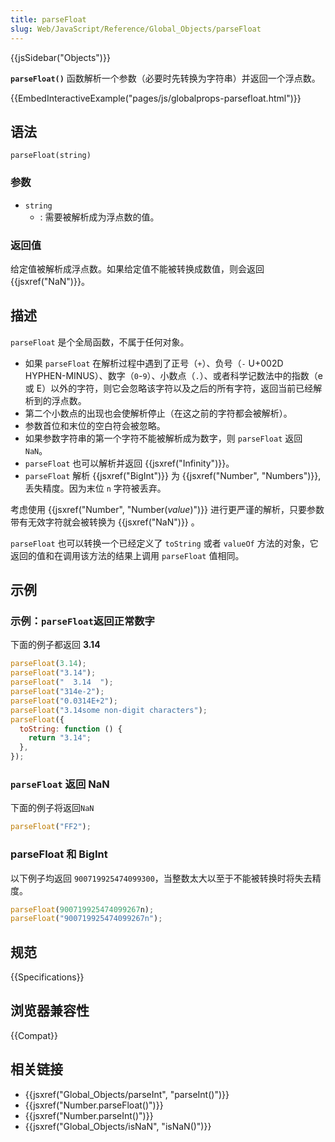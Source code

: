 ```yaml
---
title: parseFloat
slug: Web/JavaScript/Reference/Global_Objects/parseFloat
---
```


{{jsSidebar("Objects")}}

**`parseFloat()`** 函数解析一个参数（必要时先转换为字符串）并返回一个浮点数。

{{EmbedInteractiveExample("pages/js/globalprops-parsefloat.html")}}

## 语法

```plain
parseFloat(string)
```

### 参数

- `string`
  - : 需要被解析成为浮点数的值。

### 返回值

给定值被解析成浮点数。如果给定值不能被转换成数值，则会返回 {{jsxref("NaN")}}。

## 描述

`parseFloat` 是个全局函数，不属于任何对象。

- 如果 `parseFloat` 在解析过程中遇到了正号（`+`）、负号（`-` U+002D HYPHEN-MINUS）、数字（`0`-`9`）、小数点（`.`）、或者科学记数法中的指数（e 或 E）以外的字符，则它会忽略该字符以及之后的所有字符，返回当前已经解析到的浮点数。
- 第二个小数点的出现也会使解析停止（在这之前的字符都会被解析）。
- 参数首位和末位的空白符会被忽略。
- 如果参数字符串的第一个字符不能被解析成为数字，则 `parseFloat` 返回 `NaN`。
- `parseFloat` 也可以解析并返回 {{jsxref("Infinity")}}。
- `parseFloat` 解析 {{jsxref("BigInt")}} 为 {{jsxref("Number", "Numbers")}}, 丢失精度。因为末位 `n` 字符被丢弃。

考虑使用 {{jsxref("Number", "Number(<em>value</em>)")}} 进行更严谨的解析，只要参数带有无效字符就会被转换为 {{jsxref("NaN")}} 。

`parseFloat` 也可以转换一个已经定义了 `toString` 或者 `valueOf` 方法的对象，它返回的值和在调用该方法的结果上调用 `parseFloat` 值相同。

## 示例

### 示例：`parseFloat`返回正常数字

下面的例子都返回 **3.14**

```js
parseFloat(3.14);
parseFloat("3.14");
parseFloat("  3.14  ");
parseFloat("314e-2");
parseFloat("0.0314E+2");
parseFloat("3.14some non-digit characters");
parseFloat({
  toString: function () {
    return "3.14";
  },
});
```

### `parseFloat` 返回 NaN

下面的例子将返回`NaN`

```js
parseFloat("FF2");
```

### parseFloat 和 BigInt

以下例子均返回 `900719925474099300`，当整数太大以至于不能被转换时将失去精度。

```js
parseFloat(900719925474099267n);
parseFloat("900719925474099267n");
```

## 规范

{{Specifications}}

## 浏览器兼容性

{{Compat}}

## 相关链接

- {{jsxref("Global_Objects/parseInt", "parseInt()")}}
- {{jsxref("Number.parseFloat()")}}
- {{jsxref("Number.parseInt()")}}
- {{jsxref("Global_Objects/isNaN", "isNaN()")}}
